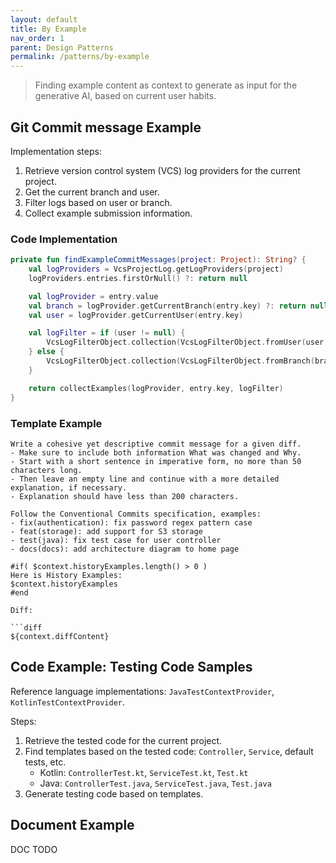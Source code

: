 ```yaml
---
layout: default
title: By Example
nav_order: 1
parent: Design Patterns
permalink: /patterns/by-example
---
```


> Finding example content as context to generate as input for the generative AI, based on current user habits.

## Git Commit message Example

Implementation steps:

1. Retrieve version control system (VCS) log providers for the current project.
2. Get the current branch and user.
3. Filter logs based on user or branch.
4. Collect example submission information.

### Code Implementation

```kotlin
private fun findExampleCommitMessages(project: Project): String? {
    val logProviders = VcsProjectLog.getLogProviders(project)
    logProviders.entries.firstOrNull() ?: return null

    val logProvider = entry.value
    val branch = logProvider.getCurrentBranch(entry.key) ?: return null
    val user = logProvider.getCurrentUser(entry.key)

    val logFilter = if (user != null) {
        VcsLogFilterObject.collection(VcsLogFilterObject.fromUser(user, setOf()))
    } else {
        VcsLogFilterObject.collection(VcsLogFilterObject.fromBranch(branch))
    }

    return collectExamples(logProvider, entry.key, logFilter)
}
```

### Template Example
       
    Write a cohesive yet descriptive commit message for a given diff.
    - Make sure to include both information What was changed and Why.
    - Start with a short sentence in imperative form, no more than 50 characters long.
    - Then leave an empty line and continue with a more detailed explanation, if necessary.
    - Explanation should have less than 200 characters.
    
    Follow the Conventional Commits specification, examples:
    - fix(authentication): fix password regex pattern case
    - feat(storage): add support for S3 storage
    - test(java): fix test case for user controller
    - docs(docs): add architecture diagram to home page
    
    #if( $context.historyExamples.length() > 0 )
    Here is History Examples:
    $context.historyExamples
    #end
    
    Diff:
    
    ```diff
    ${context.diffContent}

## Code Example: Testing Code Samples

Reference language implementations: `JavaTestContextProvider`, `KotlinTestContextProvider`.

Steps:

1. Retrieve the tested code for the current project.
2. Find templates based on the tested code: `Controller`, `Service`, default tests, etc.
   - Kotlin: `ControllerTest.kt`, `ServiceTest.kt`, `Test.kt`
   - Java: `ControllerTest.java`, `ServiceTest.java`, `Test.java`
3. Generate testing code based on templates.

## Document Example

DOC TODO
```